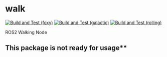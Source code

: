 # walk

[![Build and Test (foxy)](https://github.com/ijnek/walk/actions/workflows/build_and_test_foxy.yaml/badge.svg)](https://github.com/ijnek/walk/actions/workflows/build_and_test_foxy.yaml)
[![Build and Test (galactic)](https://github.com/ijnek/walk/actions/workflows/build_and_test_galactic.yaml/badge.svg)](https://github.com/ijnek/walk/actions/workflows/build_and_test_galactic.yaml)
[![Build and Test (rolling)](https://github.com/ijnek/walk/actions/workflows/build_and_test_rolling.yaml/badge.svg)](https://github.com/ijnek/walk/actions/workflows/build_and_test_rolling.yaml)

ROS2 Walking Node

## This package is not ready for usage**